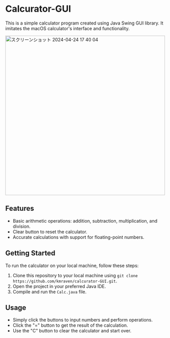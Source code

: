 # Calcurator-GUI

This is a simple calculator program created using Java Swing GUI library. It imitates the macOS calculator's interface and functionality.

<img width="500" alt="スクリーンショット 2024-04-24 17 40 04" src="https://github.com/kmraven/calcurator-GUI/assets/128337097/64bbc51e-7ade-4850-af20-8a6d8c70db33">

## Features

- Basic arithmetic operations: addition, subtraction, multiplication, and division.
- Clear button to reset the calculator.
- Accurate calculations with support for floating-point numbers.

## Getting Started

To run the calculator on your local machine, follow these steps:

1. Clone this repository to your local machine using `git clone https://github.com/kmraven/calcurator-GUI.git`.
2. Open the project in your preferred Java IDE.
3. Compile and run the `Calc.java` file.

## Usage

- Simply click the buttons to input numbers and perform operations.
- Click the "=" button to get the result of the calculation.
- Use the "C" button to clear the calculator and start over.

